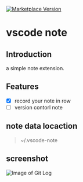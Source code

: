 [![Marketplace Version](https://vsmarketplacebadge.apphb.com/version/shinhwagk.vscode-note.svg)](https://marketplace.visualstudio.com/items?itemName=shinhwagk.vscode-note)

# vscode note

## Introduction

a simple note extension.

## Features

-   [x] record your note in row
-   [ ] version contorl note

## note data locaction

> ~/.vscode-note

## screenshot

![Image of Git Log](images/example.png)
